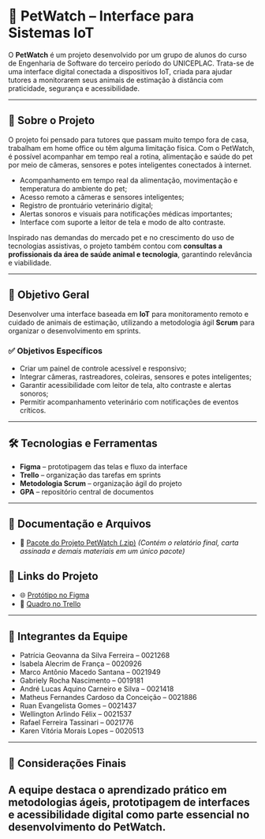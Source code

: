 # 🐾 PetWatch – Interface para Sistemas IoT

O **PetWatch** é um projeto desenvolvido por um grupo de alunos do curso de Engenharia de Software do terceiro período do UNICEPLAC. Trata-se de uma interface digital conectada a dispositivos IoT, criada para ajudar tutores a monitorarem seus animais de estimação à distância com praticidade, segurança e acessibilidade.

---

## 📌 Sobre o Projeto

O projeto foi pensado para tutores que passam muito tempo fora de casa, trabalham em home office ou têm alguma limitação física. Com o PetWatch, é possível acompanhar em tempo real a rotina, alimentação e saúde do pet por meio de câmeras, sensores e potes inteligentes conectados à internet.

- Acompanhamento em tempo real da alimentação, movimentação e temperatura do ambiente do pet;
- Acesso remoto a câmeras e sensores inteligentes;
- Registro de prontuário veterinário digital;
- Alertas sonoros e visuais para notificações médicas importantes;
- Interface com suporte a leitor de tela e modo de alto contraste.

Inspirado nas demandas do mercado pet e no crescimento do uso de tecnologias assistivas, o projeto também contou com **consultas a profissionais da área de saúde animal e tecnologia**, garantindo relevância e viabilidade.

---

## 🎯 Objetivo Geral

Desenvolver uma interface baseada em **IoT** para monitoramento remoto e cuidado de animais de estimação, utilizando a metodologia ágil **Scrum** para organizar o desenvolvimento em sprints.

### ✅ Objetivos Específicos

- Criar um painel de controle acessível e responsivo;
- Integrar câmeras, rastreadores, coleiras, sensores e potes inteligentes;
- Garantir acessibilidade com leitor de tela, alto contraste e alertas sonoros;
- Permitir acompanhamento veterinário com notificações de eventos críticos.

---

## 🛠️ Tecnologias e Ferramentas

- **Figma** – prototipagem das telas e fluxo da interface
- **Trello** – organização das tarefas em sprints
- **Metodologia Scrum** – organização ágil do projeto
- **GPA** – repositório central de documentos

---

## 📄 Documentação e Arquivos

- 📁 [Pacote do Projeto PetWatch (.zip)](./PetWatch%20-%20ENG.zip)
 _(Contém o relatório final, carta assinada e demais materiais em um único pacote)_

## 🔗 Links do Projeto

- 🌐 [Protótipo no Figma](https://www.figma.com/design/bEtRzYjJwfouHnt9brmpOc/telas-00?node-id=0-1)
- 📌 [Quadro no Trello](https://trello.com/b/36gxVt3g/projeto-petwatch-eng-g1)

---

## 👥 Integrantes da Equipe

- Patrícia Geovanna da Silva Ferreira – 0021268  
- Isabela Alecrim de França – 0020926  
- Marco Antônio Macedo Santana – 0021949  
- Gabriely Rocha Nascimento – 0019181  
- André Lucas Aquino Carneiro e Silva – 0021418  
- Matheus Fernandes Cardoso da Conceição – 0021886  
- Ruan Evangelista Gomes – 0021437 
- Wellington Arlindo Félix – 0021537
- Rafael Ferreira Tassinari – 0021776    
- Karen Vitória Morais Lopes – 0020513

---

## 🧾 Considerações Finais

A equipe destaca o aprendizado prático em metodologias ágeis, prototipagem de interfaces e acessibilidade digital como parte essencial no desenvolvimento do PetWatch.
---

